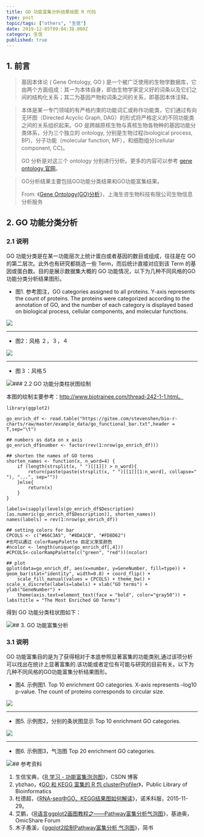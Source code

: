 ```yaml
---
title: GO 功能富集分析结果绘图 R 代码
type: post
topic/tags: ["others", "生信"]
date: 2019-12-05T09:04:38.000Z
category: 生信
published: true
---
```



## 1. 前言

> 基因本体论 ( Gene Ontology, GO ) 是一个被广泛使用的生物学数据库，它由两个方面组成：其一为本体自身，即由生物学家定义好的词条以及它们之间的结构化关系；其二为基因产物和词条之间的关系，即基因本体注释。
> 

> 本体是某一专门领域的有严格约束的功能词汇或称作功能类，它们通过有向无环图（Directed Acyclic Graph, DAG）的形式将严格定义的不同功能类之间的关系组织起来。GO 是跨越原核生物与真核生物各物种的基因功能分类体系，分为三个独立的 ontology, 分别是生物过程(biological process, BP)，分子功能（molecular function, MF），和细胞组分(cellular component, CC)。
> 
> GO 分析是对这三个 ontology 分别进行分析。更多的内容可以参考 [gene ontology 官网](http://www.geneontology.org)。


> GO分析结果主要包括GO功能分类结果和GO功能富集结果。
> 
> From: 《[Gene Ontology(GO)分析](http://www.biorefer.com/biorefer/html/fenxifuwu/shengwuxinxifenxifuwu/2010/0806/42.html)》，上海生咨生物科技有限公司生物信息分析服务
## 2. GO 功能分类分析


### 2.1 说明

GO 功能分类是在某一功能层次上统计蛋白或者基因的数目或组成，往往是在 GO 的第二层次。此外也有研究都挑选一些 Term，而后统计直接对应到该 Term 的基因或蛋白数。目的是展示数据集大概的 GO 功能情况，以下为几种不同风格的GO功能分类分析结果图形。

- 图1. 参考图注，GO categories assigned to all proteins. Y-axis represents the count of proteins. The proteins were categorized according to the annotation of GO, and the number of each category is displayed based on biological process, cellular components, and molecular functions.


![](https://qiniu.bioinit.com/yuque/0/2019/png/126032/1575536732848-0f085442-1ce8-41e8-b91e-3f68df583bfa.png#align=left&display=inline&height=283&originHeight=283&originWidth=600&size=0&status=done&style=none&width=600)

---

- 图2：风格 ２，３，４


![](https://qiniu.bioinit.com/yuque/0/2019/jpeg/126032/1575536732782-4c94d93c-d811-4d6b-90ea-1b63fa739815.jpeg#align=left&display=inline&height=775&originHeight=775&originWidth=600&size=0&status=done&style=none&width=600)

---

- 图３：风格５


![](https://qiniu.bioinit.com/yuque/0/2019/png/126032/1575536732827-b6378816-6fd1-4188-a156-87aadf64ed4f.png#align=left&display=inline&height=400&originHeight=400&originWidth=600&size=0&status=done&style=none&width=600)### 2.2 GO 功能分类柱状图绘制

本图的绘制主要参考：http://www.biotrainee.com/thread-242-1-1.html。

```
library(ggplot2)

go_enrich_df <- read.table("https://gitee.com/stevenshen/bio-r-charts/raw/master/example_data/go_functional_bar.txt",header = T,sep="\t")

## numbers as data on x axis
go_enrich_df$number <- factor(rev(1:nrow(go_enrich_df)))

## shorten the names of GO terms
shorten_names <- function(x, n_word=4) {
    if (length(strsplit(x, " ")[[1]]) > n_word){
        return(paste(paste(strsplit(x, " ")[[1]][1:n_word], collapse=" "), "...", sep=""))
    }else{
        return(x)
    }
}

labels=(sapply(levels(go_enrich_df$Description)[as.numeric(go_enrich_df$Description)], shorten_names))
names(labels) = rev(1:nrow(go_enrich_df))

## setting colors for bar
CPCOLS <- c("#66C3A5", "#8DA1CB", "#FD8D62")
#也可以通过 colorRampPalette 自定义渐变颜色
#ncolor <- length(unique(go_enrich_df[,4]))
#CPCOLS<-colorRampPalette(c("green", "red"))(ncolor)

## plot
gplot(data=go_enrich_df, aes(x=number, y=GeneNumber, fill=type)) + geom_bar(stat="identity", width=0.8) + coord_flip() + 
    scale_fill_manual(values = CPCOLS) + theme_bw() + scale_x_discrete(labels=labels) + xlab("GO terms") + ylab("GeneNumber") +
    theme(axis.text=element_text(face = "bold", color="gray50")) + labs(title = "The Most Enriched GO Terms")
```

得到 GO 功能分类柱状图如下：

![](https://qiniu.bioinit.com/yuque/0/2019/png/126032/1575536732807-8b217394-e616-4d88-a6b9-140e0f0f5c1e.png#align=left&display=inline&height=840&originHeight=840&originWidth=840&size=0&status=done&style=none&width=840)## 3. GO 功能富集分析


### 3.1 说明

GO 功能富集目的是为了获得相对于本底参照显著富集的功能类别,通过该项分析可以找出在统计上显著富集的.该功能或者定位有可能与研究的目前有关。以下为几种不同风格的GO功能富集分析结果图形。

- 图4. 示例图1. Top 10 enrichment GO categories. X-axis represents –log10 p-value. The count of proteins corresponds to circular size.


![](https://qiniu.bioinit.com/yuque/0/2019/png/126032/1575536732852-a2d667c6-ac61-450d-9c8e-50f4c6a9366c.png#align=left&display=inline&height=869&originHeight=869&originWidth=599&size=0&status=done&style=none&width=599)

---

- 图5. 示例图2，分别的条状图显示 Top 10 enrichment GO categories.


![](https://qiniu.bioinit.com/yuque/0/2019/png/126032/1575536732805-4cc919d1-e7c0-4553-a525-9848bc4b2ba0.png#align=left&display=inline&height=350&originHeight=350&originWidth=600&size=0&status=done&style=none&width=600)

---

- 图6. 示例图3，气泡图 Top 20 enrichment GO categories.


![](https://qiniu.bioinit.com/yuque/0/2019/png/126032/1575536732810-8b68f8e4-5a6d-4a50-badc-9171cd5f1627.png#align=left&display=inline&height=528&originHeight=528&originWidth=600&size=0&status=done&style=none&width=600)## 参考资料

1. 生信宝典，《[R 学习 - 功能富集泡泡图](https://blog.csdn.net/qazplm12_3/article/details/76474671)》，CSDN 博客
1. ybzhao，《[GO 和 KEGG 富集的 R 包 clusterProfiler](https://www.plob.org/article/9700.html)》，Public Library of Bioinformatics
1. 杜德超，《[RNA-seq中GO、KEGG结果图如何解读](https://mp.weixin.qq.com/s?__biz=MzA5NzE1MTYwMw%3D%3D&idx=1&mid=400906256&scene=21&sn=71d2f3b01e23c614eed34a61a150e355)》，诺禾科服，2015-11-29。
1. 艾鹏，《[R语言ggplot2画图教程之——Pathway富集分析气泡图](http://www.omicshare.com/forum/thread-146-1-1.html)》，基迪奥，OmicShare Forum
1. 木子愚溪，《[ggplot2绘制Pathway富集分析 气泡图](https://www.jianshu.com/p/6614cb469b2a)》，简书

